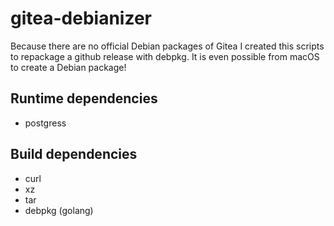 # gitea-debianizer

Because there are no official Debian packages of Gitea I created this scripts to
repackage a github release with debpkg. It is even possible from macOS to create
a Debian package!

## Runtime dependencies

* postgress

## Build dependencies

* curl
* xz
* tar
* debpkg (golang)
